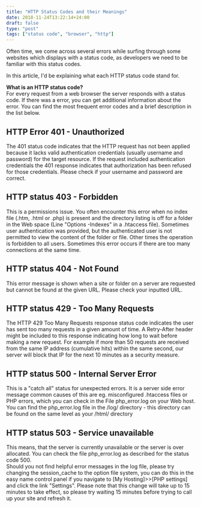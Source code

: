 ```yaml
---
title: "HTTP Status Codes and their Meanings"
date: 2018-11-24T13:22:14+24:00
draft: false
type: "post"
tags: ["status code", "browser", "http"]
---
```



Often time, we come across several errors while surfing through some websites
which displays with a status code, as developers we need to be familiar with
this status codes.

In this article, I'd be explaining what each HTTP status code stand for.

**What is an HTTP status code?**<br> For every request from a web browser the
server responds with a status code. If there was a error, you can get additional
information about the error. You can find the most frequent error codes and a
brief description in the list below.

## HTTP Error 401 - Unauthorized<br>
The 401 status code indicates that the
HTTP request has not been applied because it lacks valid authentication
credentials (usually username and password) for the target resource. If the
request included authentication credentials the 401 response indicates that
authorization has been refused for those credentials. Please check if your
username and password are correct.

## HTTP status 403 - Forbidden<br>
This is a permissions issue. You often
encounter this error when no index file (.htm, .html or .php) is present and the
directory listing is off for a folder in the Web space (Line "Options -Indexes"
in a .htaccess file). Sometimes user authentication was provided, but the
authenticated user is not permitted to view the content of the folder or file.
Other times the operation is forbidden to all users. Sometimes this error occurs
if there are too many connections at the same time.

## HTTP status 404 - Not Found<br>
This error message is shown when a site or
folder on a server are requested but cannot be found at the given URL. Please
check your inputted URL.

## HTTP status 429 - Too Many Requests<br>
The HTTP 429 Too Many Requests
response status code indicates the user has sent too many requests in a given
amount of time. A Retry-After header might be included to this response
indicating how long to wait before making a new request. For example if more
than 50 requests are received from the same IP address (cumulative hits) within
the same second, our server will block that IP for the next 10 minutes as a
security measure.

## HTTP status 500 - Internal Server Error<br>
This is a "catch all" status for
unexpected errors. It is a server side error message common causes of this are
eg. misconfigured .htaccess files or PHP errors, which you can check in the File
php_error.log on your Web host. You can find the php_error.log file in the /log/
directory - this directory can be found on the same level as your /html/
directory

## HTTP status 503 - Service unavailable<br>
This means, that the server is
currently unavailable or the server is over allocated. You can check the file
php_error.log as described for the status code 500.<br> Should you not find
helpful error messages in the log file, please try changing the session_cache to
the option file system, you can do this in the easy name control panel if you
navigate to [My Hosting]>>[PHP settings] and click the link "Settings". Please
note that this change will take up to 15 minutes to take effect, so please try
waiting 15 minutes before trying to call up your site and refresh it.

